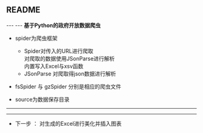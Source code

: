 <h2>README</h2>
---
---
<Strong>基于Python的政府开放数据爬虫</Strong>


*   spider为爬虫框架
    *   Spider对传入的URL进行爬取<br>
        对爬取的数据使用JSonParse进行解析<br>
        内置写入Excel与xsv函数
    *   JSonParse   对爬取得json数据进行解析

*   fsSpider 与 gzSpider 分别是相应的爬虫文件
*   source为数据保存目录

---
---

*   下一步 ： 对生成的Excel进行美化并插入图表
